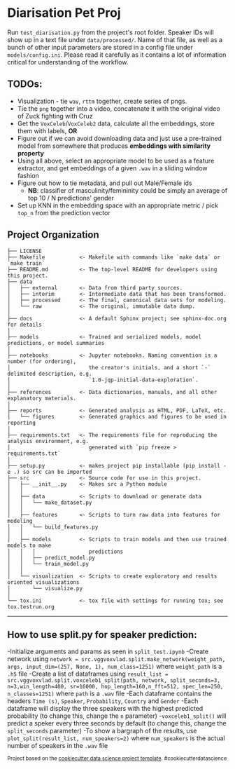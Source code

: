 Diarisation Pet Proj
==============================
Run `test_diarisation.py` from the project's root folder. Speaker IDs will show up in a text file under `data/processed/`.
Name of that file, as well as a bunch of other input parameters are stored in a config file under `models/config.ini`.
Please read it carefully as it contains a lot of information critical for understanding of the workflow.

## TODOs:

- Visualization - tie `wav`, `rttm` together, create series of pngs.
- Tie the `png` together into a video, concatenate it with the original video of Zuck fighting with Cruz
- Get the `VoxCeleb`/`VoxCeleb2` data, calculate all the embeddings, store them with labels, **OR**
- Figure out if we can avoid downloading data and just use a pre-trained model from somewhere that produces 
    **embeddings with similarity property**
- Using all above, select an appropriate model to be used as a feature extractor, and get embeddings of a given `.wav` 
in a sliding window fashion
- Figure out how to tie metadata, and pull out Male/Female ids
   - **NB**: classifier of masculinity/femininity could be simply an average of top 10 / N predictions' gender 
- Set up KNN in the embedding space with an appropriate metric / pick `top_n` from the prediction vector


Project Organization
------------

    ├── LICENSE
    ├── Makefile           <- Makefile with commands like `make data` or `make train`
    ├── README.md          <- The top-level README for developers using this project.
    ├── data
    │   ├── external       <- Data from third party sources.
    │   ├── interim        <- Intermediate data that has been transformed.
    │   ├── processed      <- The final, canonical data sets for modeling.
    │   └── raw            <- The original, immutable data dump.
    │
    ├── docs               <- A default Sphinx project; see sphinx-doc.org for details
    │
    ├── models             <- Trained and serialized models, model predictions, or model summaries
    │
    ├── notebooks          <- Jupyter notebooks. Naming convention is a number (for ordering),
    │                         the creator's initials, and a short `-` delimited description, e.g.
    │                         `1.0-jqp-initial-data-exploration`.
    │
    ├── references         <- Data dictionaries, manuals, and all other explanatory materials.
    │
    ├── reports            <- Generated analysis as HTML, PDF, LaTeX, etc.
    │   └── figures        <- Generated graphics and figures to be used in reporting
    │
    ├── requirements.txt   <- The requirements file for reproducing the analysis environment, e.g.
    │                         generated with `pip freeze > requirements.txt`
    │
    ├── setup.py           <- makes project pip installable (pip install -e .) so src can be imported
    ├── src                <- Source code for use in this project.
    │   ├── __init__.py    <- Makes src a Python module
    │   │
    │   ├── data           <- Scripts to download or generate data
    │   │   └── make_dataset.py
    │   │
    │   ├── features       <- Scripts to turn raw data into features for modeling
    │   │   └── build_features.py
    │   │
    │   ├── models         <- Scripts to train models and then use trained models to make
    │   │   │                 predictions
    │   │   ├── predict_model.py
    │   │   └── train_model.py
    │   │
    │   └── visualization  <- Scripts to create exploratory and results oriented visualizations
    │       └── visualize.py
    │
    └── tox.ini            <- tox file with settings for running tox; see tox.testrun.org


--------

## How to use split.py for speaker prediction:

-Initialize arguments and params as seen in `split_test.ipynb`
-Create network using `network = src.vggvoxvlad.split.make_network(weight_path, args, input_dim=(257, None, 1), num_class=1251)` where `weight_path` is a `.h5` file
-Create a list of dataframes using `result_list = src.vggvoxvlad.split.voxceleb1_split(path, network, split_seconds=3, n=3,win_length=400, sr=16000, hop_length=160,n_fft=512, spec_len=250, n_classes=1251)` where `path` is a `.wav` file
-Each dataframe contains the headers `Time (s)`,     `Speaker`, `Probability`, `Country` and  `Gender`
-Each dataframe will display the three speakers with the highest predicted probability (to change this, change the `n` parameter)
-`voxceleb1_split()` will predict a speker every three seconds by default (to change this, change the `split_seconds` parameter)
-To show a bargraph of the results, use `plot_split(result_list, num_speakers=2)` where `num_speakers` is the actual number of speakers in the `.wav` file


<p><small>Project based on the <a target="_blank" href="https://drivendata.github.io/cookiecutter-data-science/">cookiecutter data science project template</a>. #cookiecutterdatascience</small></p>
